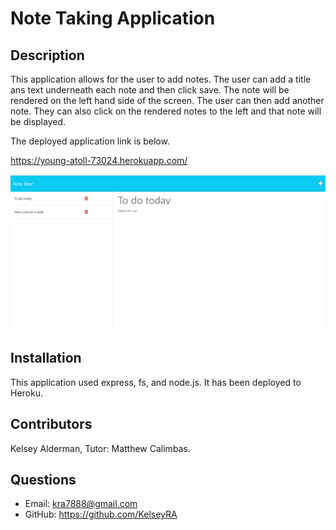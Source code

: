 # Note Taking Application

## Description

This application allows for the user to add notes. The user can add a title ans text underneath each note and then click save. The note will be rendered on the left hand side of the screen. The user can then add another note. They can also click on the rendered notes to the left and that note will be displayed.

The deployed application link is below.

https://young-atoll-73024.herokuapp.com/

![Click to watch the demo](<./public/assets/images/Screenshot%20(32).png>)

## Installation

This application used express, fs, and node.js. It has been deployed to Heroku.

## Contributors

Kelsey Alderman, Tutor: Matthew Calimbas.

## Questions

- Email: kra7888@gmail.com
- GitHub: https://github.com/KelseyRA
